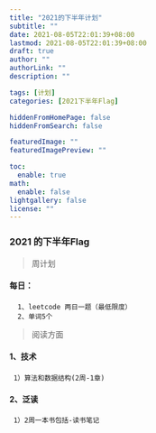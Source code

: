 ```yaml
---
title: "2021的下半年计划"
subtitle: ""
date: 2021-08-05T22:01:39+08:00
lastmod: 2021-08-05T22:01:39+08:00
draft: true
author: ""
authorLink: ""
description: ""

tags: [计划]
categories: [2021下半年Flag]

hiddenFromHomePage: false
hiddenFromSearch: false

featuredImage: ""
featuredImagePreview: ""

toc:
  enable: true
math:
  enable: false
lightgallery: false
license: ""
---
```

### 2021 的下半年Flag
> 周计划
   #### 每日：
      1、leetcode 两日一题（最低限度）
      2、单词5个
> 阅读方面
  #### 1、技术
     1）算法和数据结构(2周-1章)
      
  #### 2、泛读
     1）2周一本书包括-读书笔记
<!--more-->
